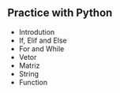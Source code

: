 ## Practice with Python
- Introdution
- If, Elif and Else
- For and While
- Vetor
- Matriz
- String
- Function
